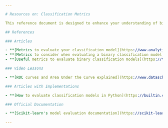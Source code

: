 ```yaml
---

# Resources on: Classification Metrics

This reference document is designed to enhance your understanding of binary classification metrics. It includes a variety of resources to help you evaluate the performance of binary classification models using different metrics. The goal is to provide you with a comprehensive toolkit to make informed decisions when assessing model performance..

## References

### Articles

- **[Metrics to evaluate your classification model](https://www.analyticsvidhya.com/blog/2021/07/metrics-to-evaluate-your-classification-model-to-take-the-right-decisions/)**: An overview of essential metrics for assessing the performance of binary classification models and the importance of choosing a suitable one.
- **[Metrics to consider when evaluating a binary classification model](https://www.pi.exchange/knowledgehub/metrics-to-consider-when-evaluating-a-binary-classification-models-performance)**: A comprehensive guide on which metrics to consider when evaluating a binary classification model.
- **[Useful metrics to evaluate binary classification models](https://thedigitalskye.com/2021/04/19/6-useful-metrics-to-evaluate-binary-classification-models/)**: An informative article covering various metrics to evaluate binary classification models effectively.

### Video Lessons

- **[ROC curves and Area Under the Curve explained](https://www.dataschool.io/roc-curves-and-auc-explained/)**: A video lesson to help you gain an intuitive understanding of ROC curves and Area Under the Curve.

### Articles with Implementations

- **[How to evaluate classification models in Python](https://builtin.com/data-science/evaluating-classification-models)**: An article that covers and implements classification performance metrics in Python.

### Official Documentation

- **[Scikit-learn's model evaluation documentation](https://scikit-learn.org/stable/modules/model_evaluation.html)**: The official documentation for model evaluation in Scikit-learn, offering a deep dive into the metrics and tools available within the library for assessing model performance.

---
```

